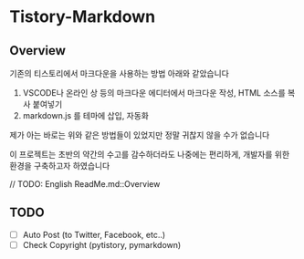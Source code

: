 # Tistory-Markdown

## Overview
기존의 티스토리에서 마크다운을 사용하는 방법 아래와 같았습니다

1. VSCODE나 온라인 상 등의 마크다운 에디터에서 마크다운 작성, HTML 소스를 복사 붙여넣기
2. markdown.js 를 테마에 삽입, 자동화

제가 아는 바로는 위와 같은 방법들이 있었지만 정말 귀찮지 않을 수가 없습니다

이 프로젝트는 초반의 약간의 수고를 감수하더라도 나중에는 편리하게, 개발자를 위한 환경을 구축하고자 하였습니다

// TODO: English ReadMe.md::Overview

## TODO

- [ ] Auto Post (to Twitter, Facebook, etc..)
- [ ] Check Copyright (pytistory, pymarkdown)
